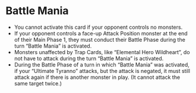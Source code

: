 # Battle Mania

*   You cannot activate this card if your opponent controls no monsters.
*   If your opponent controls a face-up Attack Position monster at the end of their Main Phase 1, they must conduct their Battle Phase during the turn “Battle Mania” is activated.
*   Monsters unaffected by Trap Cards, like “Elemental Hero Wildheart”, do not have to attack during the turn “Battle Mania” is activated.
*   During the Battle Phase of a turn in which “Battle Mania” was activated, if your “Ultimate Tyranno” attacks, but the attack is negated, it must still attack again if there is another monster in play. (It cannot attack the same target twice.)
